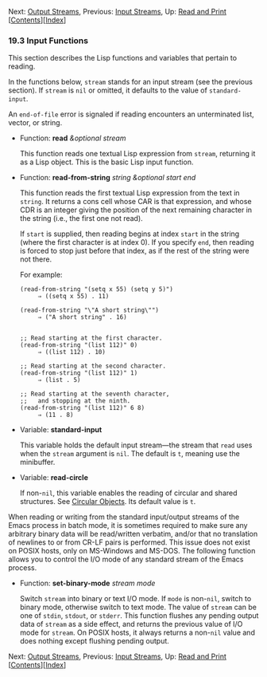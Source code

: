 <!-- This is the GNU Emacs Lisp Reference Manual
corresponding to Emacs version 27.2.

Copyright (C) 1990-1996, 1998-2021 Free Software Foundation,
Inc.

Permission is granted to copy, distribute and/or modify this document
under the terms of the GNU Free Documentation License, Version 1.3 or
any later version published by the Free Software Foundation; with the
Invariant Sections being "GNU General Public License," with the
Front-Cover Texts being "A GNU Manual," and with the Back-Cover
Texts as in (a) below.  A copy of the license is included in the
section entitled "GNU Free Documentation License."

(a) The FSF's Back-Cover Text is: "You have the freedom to copy and
modify this GNU manual.  Buying copies from the FSF supports it in
developing GNU and promoting software freedom." -->

<!-- Created by GNU Texinfo 6.7, http://www.gnu.org/software/texinfo/ -->

Next: [Output Streams](Output-Streams.html), Previous: [Input Streams](Input-Streams.html), Up: [Read and Print](Read-and-Print.html)   \[[Contents](index.html#SEC_Contents "Table of contents")]\[[Index](Index.html "Index")]

### 19.3 Input Functions

This section describes the Lisp functions and variables that pertain to reading.

In the functions below, `stream` stands for an input stream (see the previous section). If `stream` is `nil` or omitted, it defaults to the value of `standard-input`.

An `end-of-file` error is signaled if reading encounters an unterminated list, vector, or string.

*   Function: **read** *\&optional stream*

    This function reads one textual Lisp expression from `stream`, returning it as a Lisp object. This is the basic Lisp input function.

<!---->

*   Function: **read-from-string** *string \&optional start end*

    This function reads the first textual Lisp expression from the text in `string`. It returns a cons cell whose CAR is that expression, and whose CDR is an integer giving the position of the next remaining character in the string (i.e., the first one not read).

    If `start` is supplied, then reading begins at index `start` in the string (where the first character is at index 0). If you specify `end`, then reading is forced to stop just before that index, as if the rest of the string were not there.

    For example:

        (read-from-string "(setq x 55) (setq y 5)")
             ⇒ ((setq x 55) . 11)

    <!---->

        (read-from-string "\"A short string\"")
             ⇒ ("A short string" . 16)

    ```
    ```

        ;; Read starting at the first character.
        (read-from-string "(list 112)" 0)
             ⇒ ((list 112) . 10)

    <!---->

        ;; Read starting at the second character.
        (read-from-string "(list 112)" 1)
             ⇒ (list . 5)

    <!---->

        ;; Read starting at the seventh character,
        ;;   and stopping at the ninth.
        (read-from-string "(list 112)" 6 8)
             ⇒ (11 . 8)

<!---->

*   Variable: **standard-input**

    This variable holds the default input stream—the stream that `read` uses when the `stream` argument is `nil`. The default is `t`, meaning use the minibuffer.

<!---->

*   Variable: **read-circle**

    If non-`nil`, this variable enables the reading of circular and shared structures. See [Circular Objects](Circular-Objects.html). Its default value is `t`.

When reading or writing from the standard input/output streams of the Emacs process in batch mode, it is sometimes required to make sure any arbitrary binary data will be read/written verbatim, and/or that no translation of newlines to or from CR-LF pairs is performed. This issue does not exist on POSIX hosts, only on MS-Windows and MS-DOS. The following function allows you to control the I/O mode of any standard stream of the Emacs process.

*   Function: **set-binary-mode** *stream mode*

    Switch `stream` into binary or text I/O mode. If `mode` is non-`nil`, switch to binary mode, otherwise switch to text mode. The value of `stream` can be one of `stdin`, `stdout`, or `stderr`. This function flushes any pending output data of `stream` as a side effect, and returns the previous value of I/O mode for `stream`. On POSIX hosts, it always returns a non-`nil` value and does nothing except flushing pending output.

Next: [Output Streams](Output-Streams.html), Previous: [Input Streams](Input-Streams.html), Up: [Read and Print](Read-and-Print.html)   \[[Contents](index.html#SEC_Contents "Table of contents")]\[[Index](Index.html "Index")]
